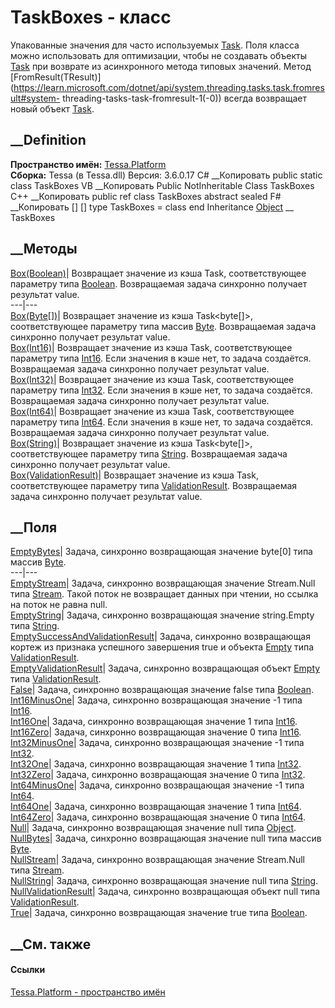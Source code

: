 # TaskBoxes - класс
Упакованные значения для часто используемых
[Task](https://learn.microsoft.com/dotnet/api/system.threading.tasks.task).
Поля класса можно использовать для оптимизации, чтобы не создавать объекты
[Task](https://learn.microsoft.com/dotnet/api/system.threading.tasks.task) при
возврате из асинхронного метода типовых значений. Метод
[FromResult<TResult>(TResult)](https://learn.microsoft.com/dotnet/api/system.threading.tasks.task.fromresult#system-
threading-tasks-task-fromresult-1\(-0\)) всегда возвращает новый объект
[Task](https://learn.microsoft.com/dotnet/api/system.threading.tasks.task).
## __Definition
 **Пространство имён:** [Tessa.Platform](N_Tessa_Platform.htm)  
 **Сборка:** Tessa (в Tessa.dll) Версия: 3.6.0.17
C# __Копировать
     public static class TaskBoxes
VB __Копировать
     Public NotInheritable Class TaskBoxes
C++ __Копировать
     public ref class TaskBoxes abstract sealed
F# __Копировать
     [<AbstractClassAttribute>]
    [<SealedAttribute>]
    type TaskBoxes = class end
Inheritance
    [Object](https://learn.microsoft.com/dotnet/api/system.object) __ TaskBoxes
##  __Методы
[Box(Boolean)](M_Tessa_Platform_TaskBoxes_Box.htm)|  Возвращает значение из
кэша Task<bool>, соответствующее параметру типа
[Boolean](https://learn.microsoft.com/dotnet/api/system.boolean). Возвращаемая
задача синхронно получает результат value.  
---|---  
[Box(Byte[])](M_Tessa_Platform_TaskBoxes_Box_1.htm)|  Возвращает значение из
кэша Task<byte[]>, соответствующее параметру типа массив
[Byte](https://learn.microsoft.com/dotnet/api/system.byte). Возвращаемая
задача синхронно получает результат value.  
[Box(Int16)](M_Tessa_Platform_TaskBoxes_Box_2.htm)|  Возвращает значение из
кэша Task<bool>, соответствующее параметру типа
[Int16](https://learn.microsoft.com/dotnet/api/system.int16). Если значения в
кэше нет, то задача создаётся. Возвращаемая задача синхронно получает
результат value.  
[Box(Int32)](M_Tessa_Platform_TaskBoxes_Box_3.htm)|  Возвращает значение из
кэша Task<bool>, соответствующее параметру типа
[Int32](https://learn.microsoft.com/dotnet/api/system.int32). Если значения в
кэше нет, то задача создаётся. Возвращаемая задача синхронно получает
результат value.  
[Box(Int64)](M_Tessa_Platform_TaskBoxes_Box_4.htm)|  Возвращает значение из
кэша Task<bool>, соответствующее параметру типа
[Int64](https://learn.microsoft.com/dotnet/api/system.int64). Если значения в
кэше нет, то задача создаётся. Возвращаемая задача синхронно получает
результат value.  
[Box(String)](M_Tessa_Platform_TaskBoxes_Box_5.htm)|  Возвращает значение из
кэша Task<byte[]>, соответствующее параметру типа
[String](https://learn.microsoft.com/dotnet/api/system.string). Возвращаемая
задача синхронно получает результат value.  
[Box(ValidationResult)](M_Tessa_Platform_TaskBoxes_Box_6.htm)|  Возвращает
значение из кэша Task<ValidationResult>, соответствующее параметру типа
[ValidationResult](T_Tessa_Platform_Validation_ValidationResult.htm).
Возвращаемая задача синхронно получает результат value.  
## __Поля
[EmptyBytes](F_Tessa_Platform_TaskBoxes_EmptyBytes.htm)|  Задача, синхронно
возвращающая значение byte[0] типа массив
[Byte](https://learn.microsoft.com/dotnet/api/system.byte).  
---|---  
[EmptyStream](F_Tessa_Platform_TaskBoxes_EmptyStream.htm)|  Задача, синхронно
возвращающая значение Stream.Null типа
[Stream](https://learn.microsoft.com/dotnet/api/system.io.stream). Такой поток
не возвращает данных при чтении, но ссылка на поток не равна null.  
[EmptyString](F_Tessa_Platform_TaskBoxes_EmptyString.htm)|  Задача, синхронно
возвращающая значение string.Empty типа
[String](https://learn.microsoft.com/dotnet/api/system.string).  
[EmptySuccessAndValidationResult](F_Tessa_Platform_TaskBoxes_EmptySuccessAndValidationResult.htm)|
Задача, синхронно возвращающая кортеж из признака успешного завершения true и
объекта [Empty](P_Tessa_Platform_Validation_ValidationResult_Empty.htm) типа
[ValidationResult](T_Tessa_Platform_Validation_ValidationResult.htm).  
[EmptyValidationResult](F_Tessa_Platform_TaskBoxes_EmptyValidationResult.htm)|
Задача, синхронно возвращающая объект
[Empty](P_Tessa_Platform_Validation_ValidationResult_Empty.htm) типа
[ValidationResult](T_Tessa_Platform_Validation_ValidationResult.htm).  
[False](F_Tessa_Platform_TaskBoxes_False.htm)|  Задача, синхронно возвращающая
значение false типа
[Boolean](https://learn.microsoft.com/dotnet/api/system.boolean).  
[Int16MinusOne](F_Tessa_Platform_TaskBoxes_Int16MinusOne.htm)|  Задача,
синхронно возвращающая значение -1 типа
[Int16](https://learn.microsoft.com/dotnet/api/system.int16).  
[Int16One](F_Tessa_Platform_TaskBoxes_Int16One.htm)|  Задача, синхронно
возвращающая значение 1 типа
[Int16](https://learn.microsoft.com/dotnet/api/system.int16).  
[Int16Zero](F_Tessa_Platform_TaskBoxes_Int16Zero.htm)|  Задача, синхронно
возвращающая значение 0 типа
[Int16](https://learn.microsoft.com/dotnet/api/system.int16).  
[Int32MinusOne](F_Tessa_Platform_TaskBoxes_Int32MinusOne.htm)|  Задача,
синхронно возвращающая значение -1 типа
[Int32](https://learn.microsoft.com/dotnet/api/system.int32).  
[Int32One](F_Tessa_Platform_TaskBoxes_Int32One.htm)|  Задача, синхронно
возвращающая значение 1 типа
[Int32](https://learn.microsoft.com/dotnet/api/system.int32).  
[Int32Zero](F_Tessa_Platform_TaskBoxes_Int32Zero.htm)|  Задача, синхронно
возвращающая значение 0 типа
[Int32](https://learn.microsoft.com/dotnet/api/system.int32).  
[Int64MinusOne](F_Tessa_Platform_TaskBoxes_Int64MinusOne.htm)|  Задача,
синхронно возвращающая значение -1 типа
[Int64](https://learn.microsoft.com/dotnet/api/system.int64).  
[Int64One](F_Tessa_Platform_TaskBoxes_Int64One.htm)|  Задача, синхронно
возвращающая значение 1 типа
[Int64](https://learn.microsoft.com/dotnet/api/system.int64).  
[Int64Zero](F_Tessa_Platform_TaskBoxes_Int64Zero.htm)|  Задача, синхронно
возвращающая значение 0 типа
[Int64](https://learn.microsoft.com/dotnet/api/system.int64).  
[Null](F_Tessa_Platform_TaskBoxes_Null.htm)|  Задача, синхронно возвращающая
значение null типа
[Object](https://learn.microsoft.com/dotnet/api/system.object).  
[NullBytes](F_Tessa_Platform_TaskBoxes_NullBytes.htm)|  Задача, синхронно
возвращающая значение null типа массив
[Byte](https://learn.microsoft.com/dotnet/api/system.byte).  
[NullStream](F_Tessa_Platform_TaskBoxes_NullStream.htm)|  Задача, синхронно
возвращающая значение Stream.Null типа
[Stream](https://learn.microsoft.com/dotnet/api/system.io.stream).  
[NullString](F_Tessa_Platform_TaskBoxes_NullString.htm)|  Задача, синхронно
возвращающая значение null типа
[String](https://learn.microsoft.com/dotnet/api/system.string).  
[NullValidationResult](F_Tessa_Platform_TaskBoxes_NullValidationResult.htm)|
Задача, синхронно возвращающая объект null типа
[ValidationResult](T_Tessa_Platform_Validation_ValidationResult.htm).  
[True](F_Tessa_Platform_TaskBoxes_True.htm)|  Задача, синхронно возвращающая
значение true типа
[Boolean](https://learn.microsoft.com/dotnet/api/system.boolean).  
## __См. также
#### Ссылки
[Tessa.Platform - пространство имён](N_Tessa_Platform.htm)
